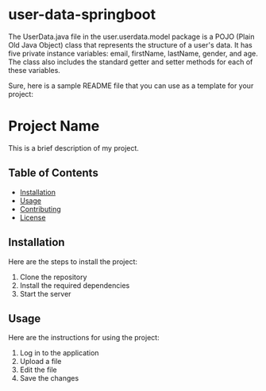 # user-data-springboot
The UserData.java file in the user.userdata.model package is a POJO (Plain Old Java Object) class that represents the structure of a user's data. It has five private instance variables: email, firstName, lastName, gender, and age. The class also includes the standard getter and setter methods for each of these variables. 


Sure, here is a sample README file that you can use as a template for your project:

# Project Name

This is a brief description of my project.

## Table of Contents

- [Installation](#installation)
- [Usage](#usage)
- [Contributing](#contributing)
- [License](#license)

## Installation

Here are the steps to install the project:

1. Clone the repository
2. Install the required dependencies
3. Start the server

## Usage

Here are the instructions for using the project:

1. Log in to the application
2. Upload a file
3. Edit the file
4. Save the changes
